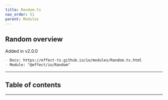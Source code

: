 ```yaml
---
title: Random.ts
nav_order: 51
parent: Modules
---
```


## Random overview

Added in v2.0.0

```md
- Docs: https://effect-ts.github.io/io/modules/Random.ts.html
- Module: "@effect/io/Random"
```

---

<h2 class="text-delta">Table of contents</h2>

---
